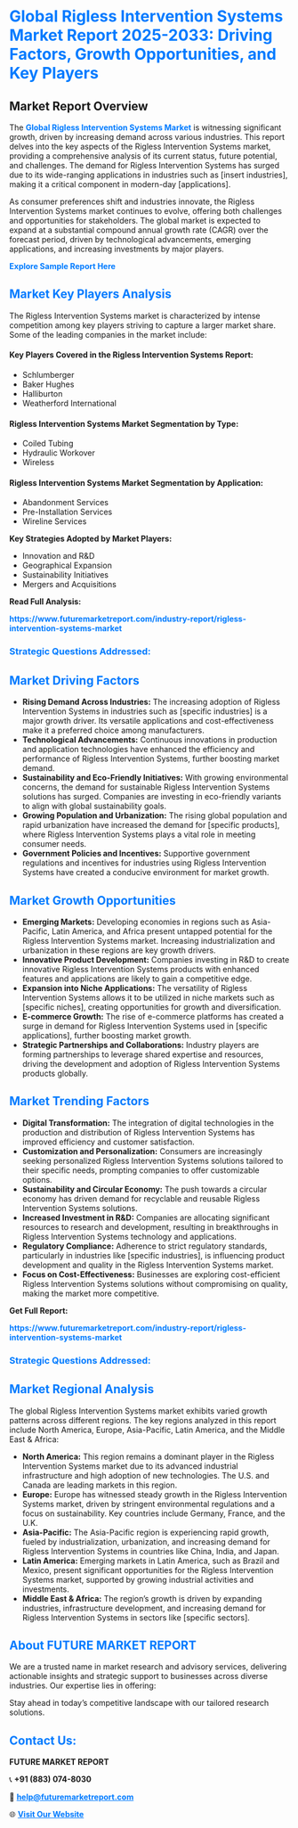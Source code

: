 <h1 style="color: #007BFF;">Global Rigless Intervention Systems Market Report 2025-2033: Driving Factors, Growth Opportunities, and Key Players</h1>

<section id="overview">
<h2>Market Report Overview</h2>
<p>The <a href="https://www.futuremarketreport.com/industry-report/rigless-intervention-systems-market" style="color: #007BFF; text-decoration: none;"><strong>Global Rigless Intervention Systems Market</strong></a> is witnessing significant growth, driven by increasing demand across various industries. This report delves into the key aspects of the Rigless Intervention Systems market, providing a comprehensive analysis of its current status, future potential, and challenges. The demand for Rigless Intervention Systems has surged due to its wide-ranging applications in industries such as [insert industries], making it a critical component in modern-day [applications].</p>
<p>As consumer preferences shift and industries innovate, the Rigless Intervention Systems market continues to evolve, offering both challenges and opportunities for stakeholders. The global market is expected to expand at a substantial compound annual growth rate (CAGR) over the forecast period, driven by technological advancements, emerging applications, and increasing investments by major players.</p>
</section>

<section id="overview">
<p><a href="https://www.futuremarketreport.com/request-sample/reportId=87963" style="color: #007BFF; text-decoration: none;"><strong>Explore Sample Report Here</strong></a></p>
</section>

<section id="key-players">
<h2 style="color: #007BFF;">Market Key Players Analysis</h2>
<p>The Rigless Intervention Systems market is characterized by intense competition among key players striving to capture a larger market share. Some of the leading companies in the market include:</p>
<h4>Key Players Covered in the Rigless Intervention Systems Report:</h4>
<ul><li>Schlumberger</li><li>Baker Hughes</li><li>Halliburton</li><li>Weatherford International</li></ul>
<h4>Rigless Intervention Systems Market Segmentation by Type:</h4>
<ul><li>Coiled Tubing</li><li>Hydraulic Workover</li><li>Wireless</li></ul>

<h4>Rigless Intervention Systems Market Segmentation by Application:</h4>
<ul><li>Abandonment Services</li><li>Pre-Installation Services</li><li>Wireline Services</li></ul>
<p><strong>Key Strategies Adopted by Market Players:</strong></p>
<ul>
<li>Innovation and R&D</li>
<li>Geographical Expansion</li>
<li>Sustainability Initiatives</li>
<li>Mergers and Acquisitions</li>
</ul>
</section>

<section>
<p><strong>Read Full Analysis: </strong></p><a href="https://www.futuremarketreport.com/industry-report/rigless-intervention-systems-market" style="color: #007BFF; text-decoration: none;"><strong>https://www.futuremarketreport.com/industry-report/rigless-intervention-systems-market</strong></a>
<h3 style="color: #007BFF;">Strategic Questions Addressed:</h3>
</section>

<section id="driving-factors">
<h2 style="color: #007BFF;">Market Driving Factors</h2>
<ul>
<li><strong>Rising Demand Across Industries:</strong> The increasing adoption of Rigless Intervention Systems in industries such as [specific industries] is a major growth driver. Its versatile applications and cost-effectiveness make it a preferred choice among manufacturers.</li>
<li><strong>Technological Advancements:</strong> Continuous innovations in production and application technologies have enhanced the efficiency and performance of Rigless Intervention Systems, further boosting market demand.</li>
<li><strong>Sustainability and Eco-Friendly Initiatives:</strong> With growing environmental concerns, the demand for sustainable Rigless Intervention Systems solutions has surged. Companies are investing in eco-friendly variants to align with global sustainability goals.</li>
<li><strong>Growing Population and Urbanization:</strong> The rising global population and rapid urbanization have increased the demand for [specific products], where Rigless Intervention Systems plays a vital role in meeting consumer needs.</li>
<li><strong>Government Policies and Incentives:</strong> Supportive government regulations and incentives for industries using Rigless Intervention Systems have created a conducive environment for market growth.</li>
</ul>
</section>

<section id="growth-opportunities">
<h2 style="color: #007BFF;">Market Growth Opportunities</h2>
<ul>
<li><strong>Emerging Markets:</strong> Developing economies in regions such as Asia-Pacific, Latin America, and Africa present untapped potential for the Rigless Intervention Systems market. Increasing industrialization and urbanization in these regions are key growth drivers.</li>
<li><strong>Innovative Product Development:</strong> Companies investing in R&D to create innovative Rigless Intervention Systems products with enhanced features and applications are likely to gain a competitive edge.</li>
<li><strong>Expansion into Niche Applications:</strong> The versatility of Rigless Intervention Systems allows it to be utilized in niche markets such as [specific niches], creating opportunities for growth and diversification.</li>
<li><strong>E-commerce Growth:</strong> The rise of e-commerce platforms has created a surge in demand for Rigless Intervention Systems used in [specific applications], further boosting market growth.</li>
<li><strong>Strategic Partnerships and Collaborations:</strong> Industry players are forming partnerships to leverage shared expertise and resources, driving the development and adoption of Rigless Intervention Systems products globally.</li>
</ul>
</section>

<section id="trending-factors">
<h2 style="color: #007BFF;">Market Trending Factors</h2>
<ul>
<li><strong>Digital Transformation:</strong> The integration of digital technologies in the production and distribution of Rigless Intervention Systems has improved efficiency and customer satisfaction.</li>
<li><strong>Customization and Personalization:</strong> Consumers are increasingly seeking personalized Rigless Intervention Systems solutions tailored to their specific needs, prompting companies to offer customizable options.</li>
<li><strong>Sustainability and Circular Economy:</strong> The push towards a circular economy has driven demand for recyclable and reusable Rigless Intervention Systems solutions.</li>
<li><strong>Increased Investment in R&D:</strong> Companies are allocating significant resources to research and development, resulting in breakthroughs in Rigless Intervention Systems technology and applications.</li>
<li><strong>Regulatory Compliance:</strong> Adherence to strict regulatory standards, particularly in industries like [specific industries], is influencing product development and quality in the Rigless Intervention Systems market.</li>
<li><strong>Focus on Cost-Effectiveness:</strong> Businesses are exploring cost-efficient Rigless Intervention Systems solutions without compromising on quality, making the market more competitive.</li>
</ul>
</section>

<section>
<p><strong>Get Full Report: </strong></p><a href="https://www.futuremarketreport.com/industry-report/rigless-intervention-systems-market" style="color: #007BFF; text-decoration: none;"><strong>https://www.futuremarketreport.com/industry-report/rigless-intervention-systems-market</strong></a>
<h3 style="color: #007BFF;">Strategic Questions Addressed:</h3>
</section>


<section id="regional-analysis">
<h2 style="color: #007BFF;">Market Regional Analysis</h2>
<p>The global Rigless Intervention Systems market exhibits varied growth patterns across different regions. The key regions analyzed in this report include North America, Europe, Asia-Pacific, Latin America, and the Middle East & Africa:</p>
<ul>
<li><strong>North America:</strong> This region remains a dominant player in the Rigless Intervention Systems market due to its advanced industrial infrastructure and high adoption of new technologies. The U.S. and Canada are leading markets in this region.</li>
<li><strong>Europe:</strong> Europe has witnessed steady growth in the Rigless Intervention Systems market, driven by stringent environmental regulations and a focus on sustainability. Key countries include Germany, France, and the U.K.</li>
<li><strong>Asia-Pacific:</strong> The Asia-Pacific region is experiencing rapid growth, fueled by industrialization, urbanization, and increasing demand for Rigless Intervention Systems in countries like China, India, and Japan.</li>
<li><strong>Latin America:</strong> Emerging markets in Latin America, such as Brazil and Mexico, present significant opportunities for the Rigless Intervention Systems market, supported by growing industrial activities and investments.</li>
<li><strong>Middle East & Africa:</strong> The region’s growth is driven by expanding industries, infrastructure development, and increasing demand for Rigless Intervention Systems in sectors like [specific sectors].</li>
</ul>
</section>

<footer>
<h2 style="color: #007BFF;">About FUTURE MARKET REPORT</h2>
<p>We are a trusted name in market research and advisory services, delivering actionable insights and strategic support to businesses across diverse industries. Our expertise lies in offering:</p>

<p>Stay ahead in today’s competitive landscape with our tailored research solutions.</p>

<h2 style="color: #007BFF;">Contact Us:</h2>
<p><strong>FUTURE MARKET REPORT</strong></p>
<p>📞 <strong>+91 (883) 074-8030</strong></p>
<p>📧 <strong><a href="mailto:help@futuremarketreport.com" style="color: #007BFF;">help@futuremarketreport.com</a></strong></p>
<p>🌐 <strong><a href="https://www.futuremarketreport.com/" style="color: #007BFF;">Visit Our Website</a></strong></p>
</footer>